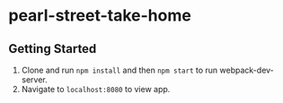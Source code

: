 # pearl-street-take-home

## Getting Started
1. Clone and run `npm install` and then `npm start` to run webpack-dev-server.
2. Navigate to `localhost:8080` to view app.
